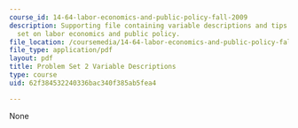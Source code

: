 ```yaml
---
course_id: 14-64-labor-economics-and-public-policy-fall-2009
description: Supporting file containing variable descriptions and tips for a problem
  set on labor economics and public policy.
file_location: /coursemedia/14-64-labor-economics-and-public-policy-fall-2009/62f384532240336bac340f385ab5fea4_MIT14_64F09_ps2_var.pdf
file_type: application/pdf
layout: pdf
title: Problem Set 2 Variable Descriptions
type: course
uid: 62f384532240336bac340f385ab5fea4

---
```

None